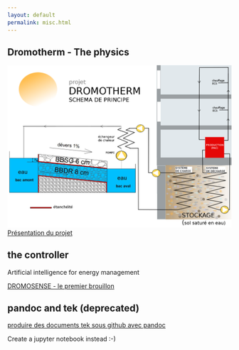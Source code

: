 ```yaml
---
layout: default
permalink: misc.html
---
```


## Dromotherm - The physics

![le principe](doc/dromotherm_b.png)
[Présentation du projet](doc/Clermont-co_Cerema_dromotherm.pdf)

## the controller
Artificial intelligence for energy management

[DROMOSENSE - le premier brouillon](doc/smart_grid_version_test_15_01_2017.pdf)

## pandoc and tek (deprecated)

[produire des documents tek sous github avec pandoc](doc/pandoc_tek_producing.md)

Create a jupyter notebook instead :-)

